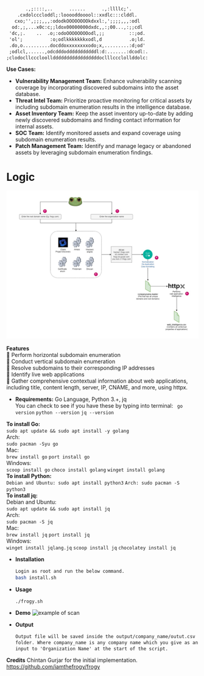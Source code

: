            .,;::::,..      ......      .,:llllc;'.
        .cxdolcccloddl;:looooddooool::xxdlc:::clddl.
       cxo;'',;;;,,,:ododkOOOOOOOOkdxxl:,';;;;,,,:odl
      od:,;,...x0c:c;;ldox00000000dxdc,,:;00...,:;;cdl
     'dc,;.    ..  .o;:odoOOOOOOOOodl,;;         ::;od.
     'ol';          :o;odlkkkkkkkxodl,d          .o;ld.
     .do,o..........docddoxxxxxxxxodo;x,.........:d;od'
     ;odlcl,......,odcdddodddddddddddl:d:.......:dcodl:.
    ;clodocllcccloolldddddddddddddddddoclllccclollddolc:

**Use Cases:**

- **Vulnerability Management Team:** Enhance vulnerability scanning coverage by incorporating discovered subdomains into the asset database.
- **Threat Intel Team:** Prioritize proactive monitoring for critical assets by including subdomain enumeration results in the intelligence database.
- **Asset Inventory Team:** Keep the asset inventory up-to-date by adding newly discovered subdomains and finding contact information for internal assets.
- **SOC Team:** Identify monitored assets and expand coverage using subdomain enumeration results.
- **Patch Management Team:** Identify and manage legacy or abandoned assets by leveraging subdomain enumeration findings.<br/>

# **Logic** <br/>
![logical flow for collection](architecture.png)

**Features** <br/>
    :frog: Perform horizontal subdomain enumeration <br/>
    :frog: Conduct vertical subdomain enumeration <br/>
    :frog: Resolve subdomains to their corresponding IP addresses <br/>
    :frog: Identify live web applications <br/> 
    :frog: Gather comprehensive contextual information about web applications, including title, content length, server, IP, CNAME, and more, using httpx. <br/>
	
+ **Requirements:** Go Language, Python 3.+, jq<br/>
You can check to see if you have these by typing into terminal:
  ``` go version```
  ```python --version```
  ```jq --version```

**To install Go:**<br/>
  ```sudo apt update && sudo apt install -y golang```
  <br/>
  Arch:<br/>
  ```sudo pacman -Syu go```
  <br/>
  Mac:<br/>
  ```brew install go```
  ```port install go```
  <br/>
  Windows:<br/>
  ```scoop install go```
  ```choco install golang```
  ```winget install golang```
  <br/>
**To install Python:**<br/>
  ```Debian and Ubuntu: sudo apt install python3```
  ```Arch: sudo pacman -S python3```
  <br/>
**To install jq:**<br/>
  Debian and Ubuntu:<br/>
  ```sudo apt update && sudo apt install jq```
  <br/>
  Arch:<br/>
  ```sudo pacman -S jq```
  <br/>
  Mac:<br/>
  ```brew install jq```
  ```port install jq```
  <br/>
  Windows:<br/>
  ```winget install jqlang.jq```
  ```scoop install jq```
  ```chocolatey install jq```
    
+ **Installation**
    ```sh
  Login as root and run the below command.
  bash install.sh
    ```
+ **Usage**
    ```sh
    ./frogy.sh
    ```
	
+ **Demo**
![example of scan](demo.png)

+ **Output**
    ```
    Output file will be saved inside the output/company_name/outut.csv folder. Where company_name is any company name which you give as an input to 'Organization Name' at the start of the script.
	```
**Credits**
Chintan Gurjar for the initial implementation.
https://github.com/iamthefrogy/frogy